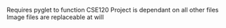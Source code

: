 Requires pyglet to function
CSE120 Project is dependant on all other files
Image files are replaceable at will

